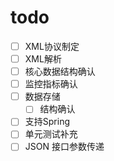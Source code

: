 # todo

- [ ] XML协议制定
- [ ] XML解析
- [ ] 核心数据结构确认
- [ ] 监控指标确认
- [ ] 数据存储
  - [ ] 结构确认
- [ ] 支持Spring
- [ ] 单元测试补充
- [ ] JSON 接口参数传递